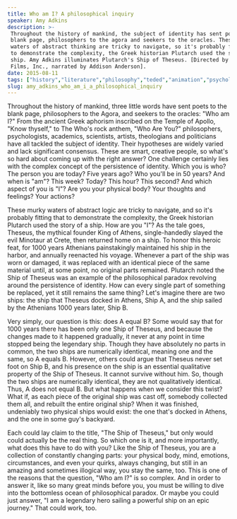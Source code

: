 ```yaml
---
title: Who am I? A philosophical inquiry
speaker: Amy Adkins
description: >-
 Throughout the history of mankind, the subject of identity has sent poets to the
 blank page, philosophers to the agora and seekers to the oracles. These murky
 waters of abstract thinking are tricky to navigate, so it's probably fitting that
 to demonstrate the complexity, the Greek historian Plutarch used the story of a
 ship. Amy Adkins illuminates Plutarch's Ship of Theseus. [Directed by Stretch
 Films, Inc., narrated by Addison Anderson].
date: 2015-08-11
tags: ["history","literature","philosophy","teded","animation","psychology","identity","self"]
slug: amy_adkins_who_am_i_a_philosophical_inquiry
---
```


Throughout the history of mankind, three little words have sent poets to the blank page,
philosophers to the Agora, and seekers to the oracles: "Who am I?" From the ancient Greek
aphorism inscribed on the Temple of Apollo, "Know thyself," to The Who's rock anthem, "Who
Are You?" philosophers, psychologists, academics, scientists, artists, theologians and
politicians have all tackled the subject of identity. Their hypotheses are widely varied
and lack significant consensus. These are smart, creative people, so what's so hard about
coming up with the right answer? One challenge certainly lies with the complex concept of
the persistence of identity. Which you is who? The person you are today? Five years ago?
Who you'll be in 50 years? And when is "am"? This week? Today? This hour? This second? And
which aspect of you is "I"? Are you your physical body? Your thoughts and feelings? Your
actions?

These murky waters of abstract logic are tricky to navigate, and so it's probably fitting
that to demonstrate the complexity, the Greek historian Plutarch used the story of a ship.
How are you "I"? As the tale goes, Theseus, the mythical founder King of Athens,
single-handedly slayed the evil Minotaur at Crete, then returned home on a ship. To honor
this heroic feat, for 1000 years Athenians painstakingly maintained his ship in the
harbor, and annually reenacted his voyage. Whenever a part of the ship was worn or
damaged, it was replaced with an identical piece of the same material until, at some
point, no original parts remained. Plutarch noted the Ship of Theseus was an example of
the philosophical paradox revolving around the persistence of identity. How can every
single part of something be replaced, yet it still remains the same thing? Let's imagine
there are two ships: the ship that Theseus docked in Athens, Ship A, and the ship sailed
by the Athenians 1000 years later, Ship B.

Very simply, our question is this: does A equal B? Some would say that for 1000 years
there has been only one Ship of Theseus, and because the changes made to it happened
gradually, it never at any point in time stopped being the legendary ship. Though they
have absolutely no parts in common, the two ships are numerically identical, meaning one
and the same, so A equals B. However, others could argue that Theseus never set foot on
Ship B, and his presence on the ship is an essential qualitative property of the Ship of
Theseus. It cannot survive without him. So, though the two ships are numerically
identical, they are not qualitatively identical. Thus, A does not equal B. But what
happens when we consider this twist? What if, as each piece of the original ship was
cast off, somebody collected them all, and rebuilt the entire original ship? When it was
finished, undeniably two physical ships would exist: the one that's docked in Athens, and
the one in some guy's backyard.

Each could lay claim to the title, "The Ship of Theseus," but only would could actually be
the real thing. So which one is it, and more importantly, what does this have to do with
you? Like the Ship of Theseus, you are a collection of constantly changing parts: your
physical body, mind, emotions, circumstances, and even your quirks, always changing, but
still in an amazing and sometimes illogical way, you stay the same, too. This is one of
the reasons that the question, "Who am I?" is so complex. And in order to answer it, like
so many great minds before you, you must be willing to dive into the bottomless ocean of
philosophical paradox. Or maybe you could just answer, "I am a legendary hero sailing a
powerful ship on an epic journey." That could work, too.

<!--
ad_duration=0
event="TED-Ed"
external_start_time=0
intro_duration=0
is_subtitle_required="False"
is_talk_featured="False"
language="en"
language_swap="False"
native_language="en"
number_of_related_talks=6
number_of_speakers=1
number_of_subtitled_videos=0
number_of_tags=8
number_of_talk_download_languages=28
number_of_talk_more_resources=0
number_of_talk_recommendations=0
number_of_talks_take_actions=0
post_ad_duration=0
published_timestamp="2019-04-05 19:58:18"
recording_date="2015-08-11"
speaker_is_published=0
speaker_name="Amy Adkins"
talk_name="Who am I? A philosophical inquiry"
talks_tags=["history","literature","philosophy","teded","animation","psychology","identity","self"]
url_photo_talk="https://s3.amazonaws.com/talkstar-photos/uploads/77161f05-03f1-4cf5-b85c-cbe80bb32792/190_who.jpg"
url_webpage="https://www.ted.com/talks/amy_adkins_who_am_i_a_philosophical_inquiry"
video_type_name="TED-Ed Original"
-->
